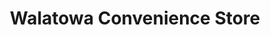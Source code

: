 ---
title: "Walatowa Convenience Store"
url: /jemez-pueblo/walatowa-convenience-store/
shop: Lebensmittel
---